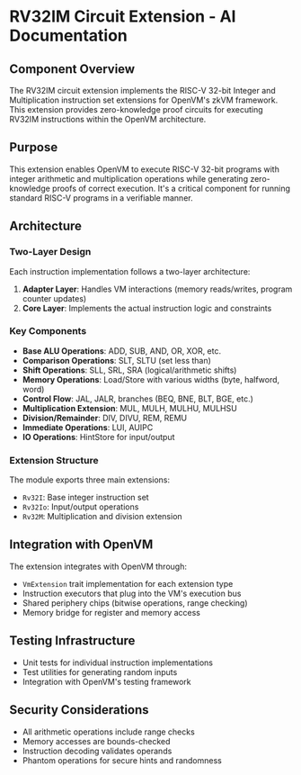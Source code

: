 # RV32IM Circuit Extension - AI Documentation

## Component Overview

The RV32IM circuit extension implements the RISC-V 32-bit Integer and Multiplication instruction set extensions for OpenVM's zkVM framework. This extension provides zero-knowledge proof circuits for executing RV32IM instructions within the OpenVM architecture.

## Purpose

This extension enables OpenVM to execute RISC-V 32-bit programs with integer arithmetic and multiplication operations while generating zero-knowledge proofs of correct execution. It's a critical component for running standard RISC-V programs in a verifiable manner.

## Architecture

### Two-Layer Design
Each instruction implementation follows a two-layer architecture:

1. **Adapter Layer**: Handles VM interactions (memory reads/writes, program counter updates)
2. **Core Layer**: Implements the actual instruction logic and constraints

### Key Components

- **Base ALU Operations**: ADD, SUB, AND, OR, XOR, etc.
- **Comparison Operations**: SLT, SLTU (set less than)
- **Shift Operations**: SLL, SRL, SRA (logical/arithmetic shifts)
- **Memory Operations**: Load/Store with various widths (byte, halfword, word)
- **Control Flow**: JAL, JALR, branches (BEQ, BNE, BLT, BGE, etc.)
- **Multiplication Extension**: MUL, MULH, MULHU, MULHSU
- **Division/Remainder**: DIV, DIVU, REM, REMU
- **Immediate Operations**: LUI, AUIPC
- **IO Operations**: HintStore for input/output

### Extension Structure

The module exports three main extensions:
- `Rv32I`: Base integer instruction set
- `Rv32Io`: Input/output operations
- `Rv32M`: Multiplication and division extension

## Integration with OpenVM

The extension integrates with OpenVM through:
- `VmExtension` trait implementation for each extension type
- Instruction executors that plug into the VM's execution bus
- Shared periphery chips (bitwise operations, range checking)
- Memory bridge for register and memory access

## Testing Infrastructure

- Unit tests for individual instruction implementations
- Test utilities for generating random inputs
- Integration with OpenVM's testing framework

## Security Considerations

- All arithmetic operations include range checks
- Memory accesses are bounds-checked
- Instruction decoding validates operands
- Phantom operations for secure hints and randomness